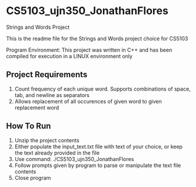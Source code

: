 # CS5103_ujn350_JonathanFlores
Strings and Words Project

This is the readme file for the Strings and Words project choice for CS5103

Program Environment: This project was written in C++ and has been compiled for execution in a LINUX environment only

Project Requirements
------------------------------------------
1. Count frequency of each unique word. Supports combinations of space, tab, and newline as separators
2. Allows replacement of all occurences of given word to given replacement word


How To Run
------------------------------------------
1. Unzip the project contents
4. Either populate the input_text.txt file with text of your choice, or keep the text already provided in the file
5. Use command: ./CS5103_ujn350_JonathanFlores
6. Follow prompts given by program to parse or manipulate the text file contents
7. Close program
